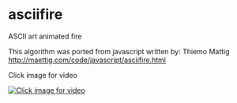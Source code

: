 asciifire
=========

ASCII art animated fire

This algorithm was ported from javascript written by: Thiemo Mattig
http://maettig.com/code/javascript/asciifire.html

Click image for video

[![Click image for video](https://github.com/mhearse/asciifire/blob/master/screenshots/ascii_fire.png)](https://youtu.be/1gKk89nYicI)
